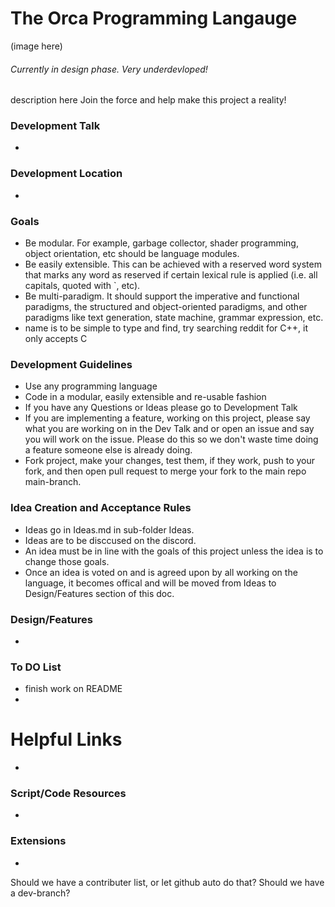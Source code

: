 # The Orca Programming Langauge 
(image here)
###### Currently in design phase. Very underdevloped!

description here
Join the force and help make this project a reality!

### Development Talk
- 
### Development Location
-

### Goals
- Be modular. For example, garbage collector,  shader programming, object orientation, etc should be language modules.
- Be easily extensible. This can be achieved with a reserved word system that marks any word as reserved if certain lexical rule is applied (i.e. all capitals, quoted with `, etc).
- Be multi-paradigm. It should support the imperative and functional paradigms, the structured and object-oriented paradigms, and other paradigms like text generation, state machine, grammar expression, etc.
- name is to be simple to type and find, try searching reddit for C++, it only accepts C

### Development Guidelines
- Use any programming language
- Code in a modular, easily extensible and re-usable fashion
- If you have any Questions or Ideas please go to Development Talk
- If you are implementing a feature, working on this project, please say what you are working on in the Dev Talk and or open an issue and say you will work on the issue. Please do this so we don't waste time doing a feature someone else is already doing.
- Fork project, make your changes, test them, if they work, push to your fork, and then open pull request to merge your fork to the main repo main-branch.

### Idea Creation and Acceptance Rules
- Ideas go in Ideas.md in sub-folder Ideas. 
- Ideas are to be disccused on the discord. 
- An idea must be in line with the goals of this project unless the idea is to change those goals. 
- Once an idea is voted on and is agreed upon by all working on the language, it becomes offical and will be moved from Ideas to Design/Features section of this doc. 

### Design/Features
-

### To DO List
- finish work on README
- 

# Helpful Links
- 

### Script/Code Resources
- 
### Extensions
-

Should we have a contributer list, or let github auto do that?
Should we have a dev-branch?